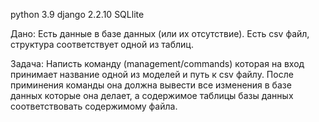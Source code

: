 python 3.9
django 2.2.10
SQLlite

Дано:
Есть данные в базе данных (или их отсутствие).
Есть csv файл, структура соответствует одной из таблиц.

Задача:
Написть команду (management/commands) которая на вход принимает 
название одной из моделей и путь к csv файлу.
После приминения команды она должна вывести все изменения в базе данных которые она делает,
а содержимое таблицы базы данных соответствовать содержимому файла.
